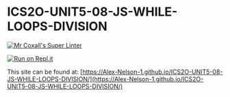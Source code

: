 # ICS2O-UNIT5-08-JS-WHILE-LOOPS-DIVISION

[![Mr Coxall's Super Linter](https://github.com/Alex-Nelson-1/ICS2O-UNIT5-08-JS-WHILE-LOOPS-DIVISION/workflows/Mr%20Coxall's%20Super%20Linter/badge.svg)](https://github.com/Alex-Nelson-1/ICS2O-UNIT5-08-JS-WHILE-LOOPS-DIVISION/actions)

[![Run on Repl.it](https://repl.it/badge/github/Alex-Nelson-1/ICS2O-UNIT5-08-JS-WHILE-LOOPS-DIVISION)](https://repl.it/github/Alex-Nelson-1/ICS2O-UNIT5-08-JS-WHILE-LOOPS-DIVISION)

This site can be found at: [https://Alex-Nelson-1.github.io/ICS2O-UNIT5-08-JS-WHILE-LOOPS-DIVISION/](https://Alex-Nelson-1.github.io/ICS2O-UNIT5-08-JS-WHILE-LOOPS-DIVISION/)
